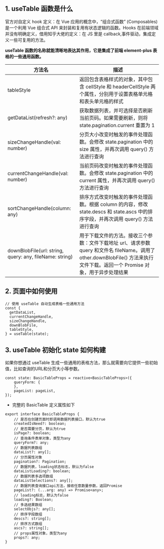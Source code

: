 
## 1. useTable 函数是什么
官方对自定义 hook 定义：在 Vue 应用的概念中，“组合式函数” (Composables) 是一个利用 Vue 组合式 API 来封装和复用有状态逻辑的函数。Hooks 在前端领域并没有明确定义，借用知乎大佬的定义：在 JS 里是 callback,事件驱动，集成定义一些可复用的方法。

**useTable 函数的名称就能清晰地表达其作用，它是集成了前端 element-plus 表格的一些通用函数。**

| 方法名 | 描述 |
| --- | --- |
| tableStyle | 返回包含表格样式的对象，其中包含 cellStyle 和 headerCellStyle 两个属性，分别用于设置表格单元格和表头单元格的样式 |
| getDataList(refresh?: any) | 获取数据列表，并可选择是否刷新当前页码。如果需要刷新，则将 state.pagination.current 重置为 1 |
| sizeChangeHandle(val: number) | 分页大小改变时触发的事件处理函数。会修改 state.pagination 中的 size 属性，并再次调用 query() 方法进行查询 |
| currentChangeHandle(val: number) | 当前页码改变时触发的事件处理函数。会修改 state.pagination 中的 current 属性，并再次调用 query() 方法进行查询 |
| sortChangeHandle(column: any) | 排序方式改变时触发的事件处理函数。根据 column 的内容，修改 state.descs 和 state.ascs 中的排序字段，并再次调用 query() 方法进行查询 |
| downBlobFile(url: string, query: any, fileName: string) | 用于下载文件的方法。接收三个参数：文件下载地址 url、请求参数 query 和文件名 fileName。调用了 other.downBlobFile() 方法来执行文件下载。返回一个 Promise 对象，用于异步处理结果 |


## 2. 页面中如何使用
```plain
// 使用 useTable 自动生成表格一些通用方法
const {
  getDataList,
  currentChangeHandle,
  sizeChangeHandle,
  downBlobFile,
  tableStyle,
} = useTable(state);
```

## 3. useTable 初始化 state 如何构建
如果你想通过 useTable 生成一些通用的表格方法，那么就需要向它提供一些初始值，比如查询的URL和分页大小等参数。

```plain
const state: BasicTableProps = reactive<BasicTableProps>({
	queryForm: {
	},
	pageList: pageList,
});
```

+ 完整的 BasicTable 定义属性如下

```plain
export interface BasicTableProps {
	// 是否在创建页面时即调用数据列表接口，默认为true
	createdIsNeed?: boolean;
	// 是否需要分页，默认为true
	isPage?: boolean;
	// 查询条件表单对象，类型为any
	queryForm?: any;
	// 数据列表数组
	dataList?: any[];
	// 分页属性对象
	pagination?: Pagination;
	// 数据列表，loading状态标志，默认为false
	dataListLoading?: boolean;
	// 数据列表多选项数组
	dataListSelections?: any[];
	// 数据列表查询接口api方法，接收任意数量参数，返回Promise
	pageList?: (...arg: any) => Promise<any>;
	// loading标志，默认为false
	loading?: Boolean;
	// 多选结果数组
	selectObjs?: any[];
	// 排序字段数组
	descs?: string[];
	// 排序方式数组
	ascs?: string[];
	// props属性对象，类型为any
	props?: any;
}
```

